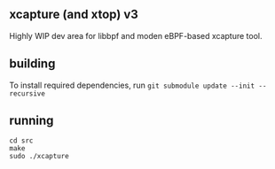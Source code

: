 ## xcapture (and xtop) v3

Highly WIP dev area for libbpf and moden eBPF-based xcapture tool.

## building

To install required dependencies, run `git submodule update --init --recursive`

## running

```
cd src
make
sudo ./xcapture
```
